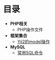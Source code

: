 # 目录
+ **PHP相关**
	+ PHP操作文件
+ **框架集合**
	+ [Yii2的model操作](https://github.com/wangsongqing/PHPFamily/blob/master/docs/%E6%A1%86%E6%9E%B6/Yii2%20Model%E6%93%8D%E4%BD%9C.md "Yii2的model操作.md")
+ **MySQL**
	+ [常用SQL命令](https://github.com/wangsongqing/PHPFamily/blob/master/docs/Mysql/%E5%B8%B8%E7%94%A8SQL.md "常用SQL命令.md")